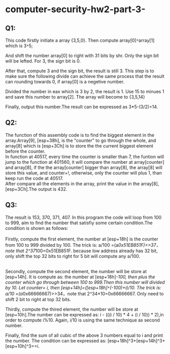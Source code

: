 # computer-security-hw2-part-3-
## Q1:
This code firstly initiate a array {3,5,0}. Then compute array[0]`*`array[1] which is 3`*`5;<br> 

And shift the number array[0] to right with 31 bits by shr. Only the sign bit will be lefted. For 3, the sign bit is 0. <br>

After that, compute 3 and the sign bit, the result is still 3. This step is to make sure the following divide can achieve the same process 
that the result can rounding towards 0, if array[0] is a negetive number.<br>

Divided the number in eax which is 3 by 2, the result is 1. Use 15 to minues 1 and save this number to array[2]. The array will become to 
{3,5,14}<br>

Finally, output this number.The result can be expressed as 3*5-(3/2)=14.<br>
## Q2:
The function of this assembly code is to find the biggest element in the array.Array[9], [esp+38h], is the 
"counter" to go through the whole, and array[8] which is [esp+3Ch] is to store the the current biggest element  before the counter. <br>
In function at 40517, every time the counter is smaller than 7, the funtion will jump to the function at 401560, it will compare the number at array[counter] and array[8], if the the array[counter] bigger than array[8], the array[8] will store this value, and counter+!, otherwise, only the counter will plus 1, than keep run the code at 40517. <br>
After compare all the elements in the array, print the value in the array[8], [esp+3Ch].The output is 432.

## Q3:
The result is 153, 370, 371, 407. In this program the code will loop from 100 to 999, aim to find the number that satisfiy some certain condition.The condition is shown as follows:<br><br>
Firstly, compute the first element, the number at [esp+18h] is the counter from 100 to 999 divided by 100. The trick is: a/100 =(a*0x51EB851F)>>37，note that 2^37*100=0x51EB851F. because low address already has 32 bit, only shift the top 32 bits to right for 5 bit will compute any a/100.<br><br>

Secondly, compute the second element, the number will be store at [esp+14h]. It is compute as: the number at [esp+18h]*-100, then plus the counter which go through between 100 to 999.Then this number will divided by 10. Let counter= i, then  [esp+14h]=([esp+18h]`*`(-100)+i)/10.
 The trick is: a/10 =(a*0x66666667)>>34，note that 2^34*10=0x66666667. Only need to shift 2  bit to right at top 32 bits.

Thirdly, compute the thired element, the number will be store at [esp+10h].The number can be expressed as: i - (((i / 10) * 4 + (i / 10)) * 2),in order to compute i%10. Again, i/10 is using the same technique as second number.

Finally, find the sum of all cubic of the above 3 numbers equal to i and print the number. The condition can be expressed as: [esp+18h]^3+[esp+14h]^3+[esp+10h]^3==i.
